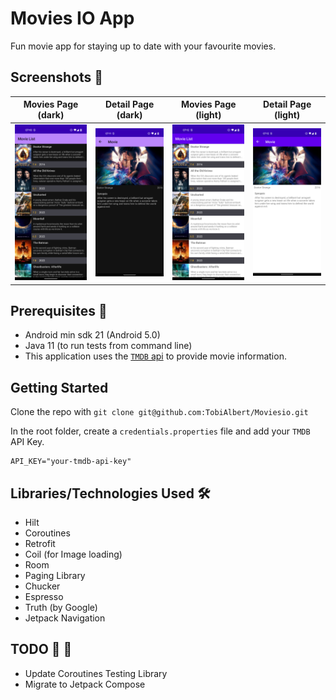 # Movies IO App
Fun movie app for staying up to date with your favourite movies.

## Screenshots 📱
| Movies Page (dark) | Detail Page (dark) | Movies Page (light) | Detail Page (light) |
| -- | --- | --- | --- |
| <img src="./screenshots/moviesio_list_page_dark.png" width="300px"> | <img src="./screenshots/moviesio_detail_page_dark.png" width="300px"> | <img src="./screenshots/moviesio_list_page_light.png" width="300px"> | <img src="./screenshots/moviesio_detail_page_light.png" width="300px">

## Prerequisites 🔩
- Android min sdk 21 (Android 5.0)
- Java 11 (to run tests from command line)
- This application uses the [`TMDB` api](https://www.themoviedb.org/documentation/api) to provide movie information.

## Getting Started
Clone the repo with `git clone git@github.com:TobiAlbert/Moviesio.git`

In the root folder, create a `credentials.properties` file and add your `TMDB` API Key.
```text
API_KEY="your-tmdb-api-key"
```

## Libraries/Technologies Used 🛠
- Hilt
- Coroutines
- Retrofit
- Coil (for Image loading)
- Room
- Paging Library
- Chucker
- Espresso
- Truth (by Google)
- Jetpack Navigation

## TODO 📝 🚧
- Update Coroutines Testing Library
- Migrate to Jetpack Compose